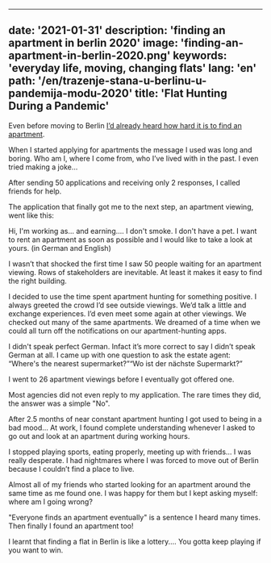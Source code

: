 ---
date: '2021-01-31'
description: 'finding an apartment in berlin 2020'
image: 'finding-an-apartment-in-berlin-2020.png'
keywords: 'everyday life, moving, changing flats'
lang: 'en'
path: '/en/trazenje-stana-u-berlinu-u-pandemija-modu-2020'
title: 'Flat Hunting During a Pandemic'
------
Even before moving to Berlin <a href="https://youtu.be/838GDzXPVtA" rel="noopener noreferer" target="_blank">I’d already heard how hard it is to find an apartment</a>.

When I started applying for apartments the message I used was long and boring. Who am I, where I come from, who I’ve lived with in the past. I even tried making a joke...

After sending 50 applications and receiving only 2 responses, I called friends for help.

The application that finally got me to the next step, an apartment viewing, went like this:

Hi, I'm working as... and earning…. I don't smoke. I don't have a pet. I want to rent an apartment as soon as possible and I would like to take a look at yours. (in German and English)

I wasn’t that shocked the first time I saw 50 people waiting for an apartment viewing. Rows of stakeholders are inevitable. At least it makes it easy to find the right building.

I decided to use the time spent apartment hunting for something positive. I always greeted the crowd I’d see outside viewings.  We’d talk a little and exchange experiences. I’d even meet some again at other viewings. We checked out many of the same apartments. We dreamed of a time when we could all turn off the notifications on our apartment-hunting apps.

I didn't speak perfect German. Infact it’s more correct to say I didn’t speak German at all. I came up with one question to ask the estate agent:
<q>Where's the nearest supermarket?</q><q>Wo ist der nächste Supermarkt?</q>

I went to 26 apartment viewings before I eventually got offered one.

Most agencies did not even reply to my application. The rare times they did, the answer was a simple "No".

After 2.5 months of near constant apartment hunting I got used to being in a bad mood… At work, I found complete understanding whenever I asked to go out and look at an apartment during working hours.

I stopped playing sports, eating properly, meeting up with friends… I was really desperate. I had nightmares where I was forced to move out of Berlin because I couldn’t find a place to live.

Almost all of my friends who started looking for an apartment around the same time as me found one. I was happy for them but I kept asking myself: where am I going wrong?

"Everyone finds an apartment eventually" is a sentence I heard many times. Then finally I found an apartment too!

I learnt that finding a flat in Berlin is like a lottery.... You gotta keep playing if you want to win.
